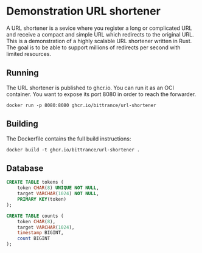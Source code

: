 # Demonstration URL shortener

A URL shortener is a sevice where you register a long or complicated URL and receive a compact and simple URL which redirects to the original URL. This is a demonstration of a highly scalable URL shortener written in Rust. The goal is to be able to support millions of redirects per second with limited resources.

## Running

The URL shortener is published to ghcr.io. You can run it as an OCI container. You want to expose its port 8080 in order to reach the forwarder.

```
docker run -p 8080:8080 ghcr.io/bittrance/url-shortener
```

## Building

The Dockerfile contains the full build instructions:
```
docker build -t ghcr.io/bittrance/url-shortener .
```

## Database

```sql
CREATE TABLE tokens (
    token CHAR(8) UNIQUE NOT NULL,
    target VARCHAR(1024) NOT NULL,
    PRIMARY KEY(token)
);

CREATE TABLE counts (
    token CHAR(8),
    target VARCHAR(1024),
    timestamp BIGINT,
    count BIGINT
);
```
